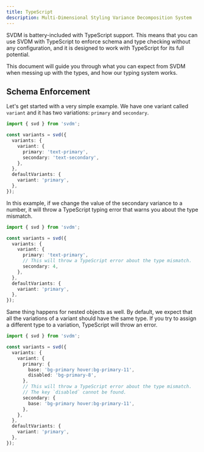 ```yaml
---
title: TypeScript
description: Multi-Dimensional Styling Variance Decomposition System
---
```


SVDM is battery-included with TypeScript support. This means that you can use SVDM with TypeScript to enforce schema and type checking without any configuration, and it is designed to work with TypeScript for its full potential.

This document will guide you through what you can expect from SVDM when messing up with the types, and how our typing system works.

## Schema Enforcement

Let's get started with a very simple example. We have one variant called `variant` and it has two variations: `primary` and `secondary`.

```typescript
import { svd } from 'svdm';

const variants = svd({
  variants: {
    variant: {
      primary: 'text-primary',
      secondary: 'text-secondary',
    },
  },
  defaultVariants: {
    variant: 'primary',
  },
});
```

In this example, if we change the value of the secondary variance to a number, it will throw a TypeScript typing error that warns you about the type mismatch.

```typescript {7-8}
import { svd } from 'svdm';

const variants = svd({
  variants: {
    variant: {
      primary: 'text-primary',
      // This will throw a TypeScript error about the type mismatch.
      secondary: 4,
    },
  },
  defaultVariants: {
    variant: 'primary',
  },
});
```

Same thing happens for nested objects as well. By default, we expect that all the variations of a variant should have the same type. If you try to assign a different type to a variation, TypeScript will throw an error.

```typescript {10-14}
import { svd } from 'svdm';

const variants = svd({
  variants: {
    variant: {
      primary: {
        base: 'bg-primary hover:bg-primary-11',
        disabled: 'bg-primary-8',
      },
      // This will throw a TypeScript error about the type mismatch.
      // The key `disabled` cannot be found.
      secondary: {
        base: 'bg-primary hover:bg-primary-11',
      },
    },
  },
  defaultVariants: {
    variant: 'primary',
  },
});
```
